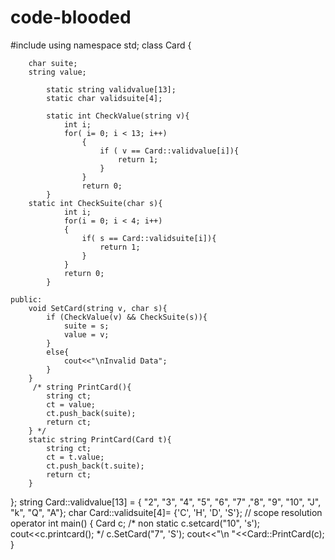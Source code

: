 # code-blooded
#include<iostream>
using namespace std;
class Card
{
				
		char suite;
		string value;
			
			static string validvalue[13];
			static char validsuite[4];
			
			static int CheckValue(string v){
				int i;
				for( i= 0; i < 13; i++)
					{
						if ( v == Card::validvalue[i]){
							return 1;
						}
					}
					return 0;
			}
		static int CheckSuite(char s){
				int i;
				for(i = 0; i < 4; i++)
				{
					if( s == Card::validsuite[i]){
						return 1;
					}
				}
				return 0;
			}
			
	public:
		void SetCard(string v, char s){
			if (CheckValue(v) && CheckSuite(s)){
				suite = s;
				value = v;
			}
			else{
				cout<<"\nInvalid Data";
			}
		}
		 /* string PrintCard(){
			string ct;
			ct = value;
			ct.push_back(suite);
			return ct;
		} */
		static string PrintCard(Card t){
			string ct;
			ct = t.value;
			ct.push_back(t.suite);
			return ct;
		}
};
string Card::validvalue[13] = { "2", "3", "4", "5", "6", "7" ,"8", "9", "10", "J", "k", "Q", "A"};
char Card::validsuite[4]= {'C', 'H', 'D', 'S'};
// scope resolution operator 
int main()
{
	Card c;
	/* non static
	c.setcard("10", 's');
	cout<<c.printcard(); */
	c.SetCard("7", 'S');
	cout<<"\n "<<Card::PrintCard(c);
}
